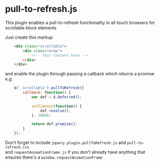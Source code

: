 # pull-to-refresh.js

This plugin enables a pull-to-refresh functionality in all touch browsers for scrollable block elements

Just create this markup

```html
	<div class="scrollable">
        <div class="wrap">
        	<!-- Your content here -->
        </div>
    </div>
```

and enable the plugin through passing a callback which returns a promise e.g.

```javascript
	$('.scrollable').pullToRefresh({
        callback: function() {
            var def = $.Deferred();
            
            setTimeout(function() {
                def.resolve();      
            }, 3000); 

            return def.promise();
        }
    });
```

Don't forget to include `jquery.plugin.pullToRefresh.js` and `pull-to-refresh.css`  
and `requestAnimationFrame.js` if you don't already have anything that ensures there's a `window.requestAnimationFrame`

